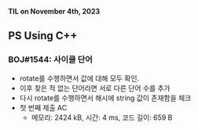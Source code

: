 **TIL on November 4th, 2023**

## PS Using C++
### BOJ#1544: 사이클 단어
* rotate를 수행하면서 값에 대해 모두 확인.
* 이후 찾은 적 없는 단어라면 서로 다른 단어 수를 추가
* 다시 rotate를 수행하면서 해시에 string 값이 존재함을 체크
* 첫 번째 제출 AC
    - 메모리: 2424 kB, 시간: 4 ms, 코드 길이: 659 B

